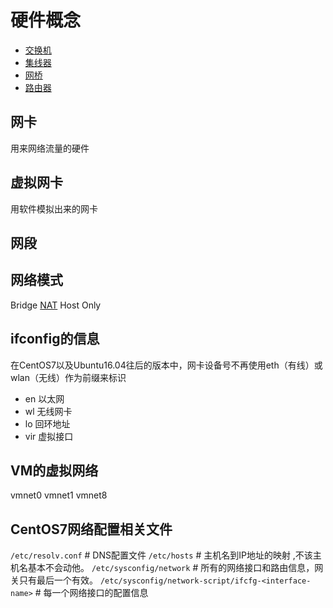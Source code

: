 # 硬件概念

- [交换机](https://zh.wikipedia.org/wiki/%E7%B6%B2%E8%B7%AF%E4%BA%A4%E6%8F%9B%E5%99%A8)
- [集线器](https://zh.wikipedia.org/wiki/%E9%9B%86%E7%B7%9A%E5%99%A8)
- [网桥](https://zh.wikipedia.org/wiki/%E6%A9%8B%E6%8E%A5%E5%99%A8)
- [路由器](https://zh.wikipedia.org/wiki/%E8%B7%AF%E7%94%B1%E5%99%A8)

## 网卡

用来网络流量的硬件

## 虚拟网卡

用软件模拟出来的网卡

## 网段

## 网络模式

Bridge
[NAT](https://zh.wikipedia.org/wiki/%E7%BD%91%E7%BB%9C%E5%9C%B0%E5%9D%80%E8%BD%AC%E6%8D%A2)
Host Only

## ifconfig的信息

在CentOS7以及Ubuntu16.04往后的版本中，网卡设备号不再使用eth（有线）或wlan（无线）作为前缀来标识

- en      以太网
- wl      无线网卡
- lo      回环地址
- vir     虚拟接口

## VM的虚拟网络

vmnet0
vmnet1
vmnet8

## CentOS7网络配置相关文件

`/etc/resolv.conf`                                           # DNS配置文件
`/etc/hosts`                                                # 主机名到IP地址的映射 ,不该主机名基本不会动他。
`/etc/sysconfig/network`                                      # 所有的网络接口和路由信息，网关只有最后一个有效。
`/etc/sysconfig/network-script/ifcfg-<interface-name>`        # 每一个网络接口的配置信息
